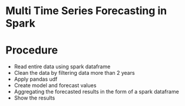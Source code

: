 
# Multi Time Series Forecasting in Spark

# Procedure
- Read entire data using spark dataframe
- Clean the data by filtering data more than 2 years
- Apply pandas udf
- Create model and forecast values
- Aggregating the forecasted results in the form of a spark dataframe
- Show the results
